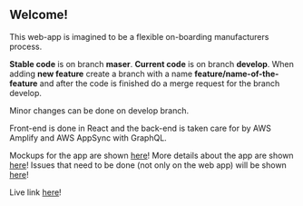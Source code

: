 Welcome!
--------

This web-app is imagined to be a flexible on-boarding manufacturers process.

**Stable code** is on branch **maser**.
**Current code** is on branch **develop**.
When adding **new feature** create a branch with a name **feature/name-of-the-feature** and after the code is finished do a merge request for the branch develop.

Minor changes can be done on develop branch.

Front-end is done in React and the back-end is taken care for by AWS Amplify and AWS AppSync with GraphQL.

Mockups for the app are shown [here](https://balsamiq.cloud/sfku9lp/p6mv5um)!
More details about the app are shown [here](https://app.mural.co/t/daido2784/m/daido2784/1591538649608/c1a50661a6c4320e2fa7aabff973bd7d7b94ff7c)!
Issues that need to be done (not only on the web app) will be shown [here](https://github.com/almahdc/daido-project-onboarding/issues)!

Live link [here](https://master.d5bxwqht42psu.amplifyapp.com/)!

